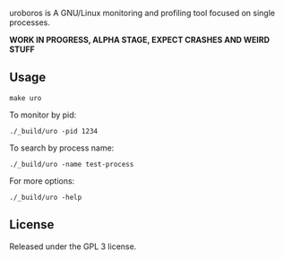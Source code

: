 uroboros is A GNU/Linux monitoring and profiling tool focused on single processes.

**WORK IN PROGRESS, ALPHA STAGE, EXPECT CRASHES AND WEIRD STUFF**

## Usage

    make uro

To monitor by pid:

    ./_build/uro -pid 1234

To search by process name:

    ./_build/uro -name test-process

For more options:
    
    ./_build/uro -help

## License

Released under the GPL 3 license.